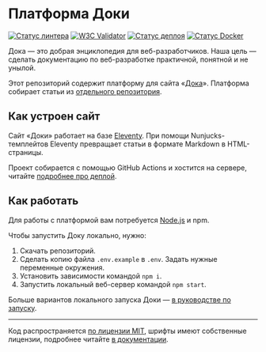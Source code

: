 # Платформа Доки

[![Статус линтера](https://github.com/doka-guide/platform/actions/workflows/linting.yml/badge.svg?branch=main&event=push)](https://github.com/doka-guide/platform/actions/workflows/linting.yml)
[![W3C Validator](https://github.com/doka-guide/platform/actions/workflows/w3c-validator.yml/badge.svg?branch=main&event=push)](https://github.com/doka-guide/platform/actions/workflows/w3c-validator.yml)
[![Статус деплоя](https://github.com/doka-guide/platform/actions/workflows/product-deploy.yml/badge.svg?branch=main&event=push)](https://github.com/doka-guide/platform/actions/workflows/product-deploy.yml)
[![Статус Docker](https://github.com/doka-guide/platform/actions/workflows/docker-deploy.yml/badge.svg?branch=main&event=push)](https://github.com/doka-guide/platform/actions/workflows/docker-deploy.yml)

Дока — это добрая энциклопедия для веб-разработчиков. Наша цель — сделать документацию по веб-разработке практичной, понятной и не унылой.

Этот репозиторий содержит платформу для сайта «[Дока](https://doka.guide/)». Платформа собирает статьи из [отдельного репозитория](https://github.com/doka-guide/content).

## Как устроен сайт

Сайт «Доки» работает на базе [Eleventy](https://www.11ty.dev). При помощи Nunjucks-темплейтов Eleventy превращает статьи в формате Markdown в HTML-страницы.

Проект собирается с помощью GitHub Actions и хостится на сервере, читайте [подробнее про деплой](./docs/deploy.md).

## Как работать

Для работы с платформой вам потребуется [Node.js](https://nodejs.org/en/) и npm.

Чтобы запустить Доку локально, нужно:

1. Скачать репозиторий.
1. Сделать копию файла `.env.example` в `.env`. Задать нужные переменные окружения.
1. Установить зависимости командой `npm i`.
1. Запустить локальный веб-сервер командой `npm start`.

Больше вариантов локального запуска Доки — [в руководстве по запуску](docs/how-to-run.md).

---
Код распространяется [по лицензии MIT](LICENSE.md), шрифты имеют собственные лицензии, подробнее читайте [в документации](docs/license.md).

